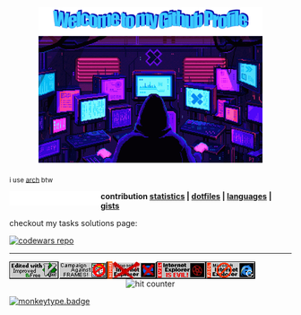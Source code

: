 <center><img src="pictures/welcome.png" width=400></center>
<center><img src="pictures/screens.gif" width=400></center>

<sub>i use [arch](https://archlinux.org/) btw</sub>

<img src="pictures/linux-ms2.gif" align="left">

<b>
    contribution <a href="stats.md">statistics</a> |
    <a href="https://github.com/mb6ockatf/dotfiles">dotfiles</a> |
    <a href="languages.md">languages</a> |
    <a href="https://gist.github.com/mb6ockatf">gists</a>
</b>

checkout my tasks solutions page:

[![codewars repo](https://github-readme-stats.vercel.app/api/pin/?username=mb6ockatf&repo=solutions\&title_color=fff\&icon_color=ffffff\&text_color=ffffff\&bg_color=000000)](https://github.com/mb6ockatf/solutions)

------

<img src="pictures/vim.gif" align="left">
<img src="pictures/noframes.gif" align="left">
<img src="pictures/no-more-ie.gif" align="left">
<img src="pictures/evil_explorer.gif" align="left">
<img src="pictures/ie2.gif" align="left">
<center>
<img src="https://profile-counter.glitch.me/mb6ockatf/count.svg"
     alt="hit counter">
</center>

[![monkeytype.badge]](https://monkeytype.com/)

[monkeytype.badge]: https://img.shields.io/endpoint?style=flat&url=https%3A%2F%2Fmonkeytype-badge-vhd5lan7mmhz.runkit.sh%3Fmessage%3D48wpm%26label%3Dmonkeytype%26logoVariant%3Done

